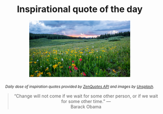 
<div align="center">

# Inspirational quote of the day

<img src="./data/photo.jpeg" alt="Beautiful nature photo" width="320" height="180">

<sub><i>Daily dose of inspiration quotes provided by [ZenQuotes API](https://zenquotes.io/) and images by [Unsplash](https://unsplash.com/).</i></sub>


<blockquote>&ldquo;Change will not come if we wait for some other person, or if we wait for some other time.&rdquo; &mdash; <footer>Barack Obama</footer></blockquote>

</div>
